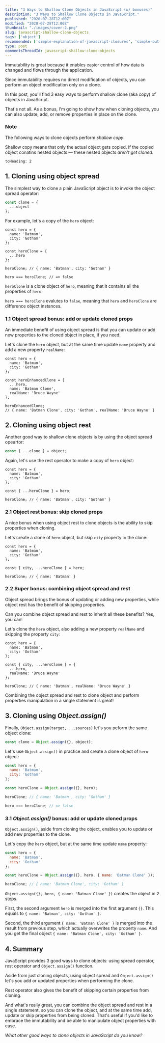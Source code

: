 ```yaml
---
title: "3 Ways to Shallow Clone Objects in JavaScript (w/ bonuses)"
description: "3 Ways to Shallow Clone Objects in JavaScript."
published: "2020-07-28T12:00Z"
modified: "2020-07-28T12:00Z"
thumbnail: "./images/cover-2.png"
slug: javascript-shallow-clone-objects
tags: ['object']
recommended: ['simple-explanation-of-javascript-closures', 'simple-but-tricky-javascript-interview-questions']
type: post
commentsThreadId: javascript-shallow-clone-objects
---
```


Immutability is great because it enables easier control of how data is changed and flows through the application.  

Since immutability requires no direct modification of objects, you can perform an object modification only on a clone.  

In this post, you'll find 3 easy ways to perform shallow clone (aka copy) of objects in JavaScript.  

That's not all. As a bonus, I'm going to show how when cloning objects, you can also update, add, or remove properties in place on the clone.  

### Note

The following ways to clone objects perform *shallow copy*.  

Shallow copy means that only the actual object gets copied. If the copied object conatins nested objects &mdash; these nested objects *aren't get cloned*.  

```toc
toHeading: 2
```

## 1. Cloning using object spread

The simplest way to clone a plain JavaScript object is to invoke the object spread operator:

```javascript
const clone = {
  ...object
};
```

For example, let's a copy of the `hero` object:

```javascript{6-8}
const hero = {
  name: 'Batman',
  city: 'Gotham'
};

const heroClone = {
  ...hero
};

heroClone; // { name: 'Batman', city: 'Gotham' }

hero === heroClone; // => false
```

`heroClone` is a clone object of `hero`, meaning that it contains all the properties of `hero`.  

`hero === heroClone` evalutes to `false`, meaning that `hero` and `heroClone` are difference object instances.  

### 1.1 Object spread bonus: add or update cloned props

An immediate benefit of using object spread is that you can update or add new properties to the cloned object in place, if you need.  

Let's clone the `hero` object, but at the same time update `name` property and add a new property `realName`:  

```javascript{6-10}
const hero = {
  name: 'Batman',
  city: 'Gotham'
};

const heroEnhancedClone = {
  ...hero,
  name: 'Batman Clone',
  realName: 'Bruce Wayne'
};

heroEnhancedClone; 
// { name: 'Batman Clone', city: 'Gotham', realName: 'Bruce Wayne' }
```

## 2. Cloning using object rest

Another good way to shallow clone objects is by using the object spread opeartor:

```javascript
const { ...clone } = object;
```

Again, let's use the rest operator to make a copy of `hero` object:  

```javascript{6}
const hero = {
  name: 'Batman',
  city: 'Gotham'
};

const { ...heroClone } = hero;

heroClone; // { name: 'Batman', city: 'Gotham' }
```

### 2.1 Object rest bonus: skip cloned props

A nice bonus when using object rest to clone objects is the ability to skip properties when cloning.  

Let's create a clone of `hero` object, but skip `city` property in the clone:

```javascript{6}
const hero = {
  name: 'Batman',
  city: 'Gotham'
};

const { city, ...heroClone } = hero;

heroClone; // { name: 'Batman' }
```

### 2.2 Super bonus: combining object spread and rest

Object spread brings the bonus of updating or adding new properties, while object rest has the benefit of skipping properties.  

Can you combine object spread and rest to inherit all these benefits? Yes, you can!

Let's clone the `hero` object, also adding a new property `realName` and skipping the property `city`:

```javascript{6-9}
const hero = {
  name: 'Batman',
  city: 'Gotham'
};

const { city, ...heroClone } = {
  ...hero,
  realName: 'Bruce Wayne'
};

heroClone; // { name: 'Batman', realName: 'Bruce Wayne' }
```

Combining the object spread and rest to clone object and perform properties manipulation in a single statement is great!  

## 3. Cloning using *Object.assign()*

Finally, `Object.assign(target, ...sources)` let's you peform the same object clone:

```javascript
const clone = Object.assign({}, object);
```

Let's use `Object.assign()` in practice and create a clone object of `hero` object:

```javascript
const hero = {
  name: 'Batman',
  city: 'Gotham'
};

const heroClone = Object.assign({}, hero);

heroClone; // { name: 'Batman', city: 'Gotham' }

hero === heroClone; // => false
```

### 3.1 *Object.assign()* bonus: add or update cloned props

`Object.assign()`, aside from cloning the object, enables you to update or add new properties to the clone.  

Let's copy the `hero` object, but at the same time update `name` property:

```javascript
const hero = {
  name: 'Batman',
  city: 'Gotham'
};

const heroClone = Object.assign({}, hero, { name: 'Batman Clone' });

heroClone; // { name: 'Batman Clone', city: 'Gotham' }
```

`Object.assign({}, hero, { name: 'Batman Clone' })` creates the object in 2 steps.

First, the second argument `hero` is merged into the first argument `{}`. This equals to `{ name: 'Batman', city: 'Gotham' }`.  

Second, the third argument `{ name: 'Batman Clone' }` is merged into the result from previous step, which actually overwrites the property `name`. And you get the final object `{ name: 'Batman Clone', city: 'Gotham' }`.  

## 4. Summary

JavaScript provides 3 good ways to clone objects: using spread operator, rest operator and `Object.assign()` function.  

Aside from just cloning objects, using object spread and `Object.assign()` let's you add or updated properties when performing the clone.  

Rest operator also gives the benefit of skipping certain properties from cloning.  

And what's really great, you can combine the object spread and rest in a single statement, so you can clone the object, and at the same time add, update or skip properties from being cloned. That's useful if you'd like to embrace the immutability and be able to manipulate object properties with ease.  

*What other good ways to clone objects in JavaScript do you know?*